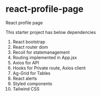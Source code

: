 # react-profile-page

React profile page

This starter project has below dependencies

1. React bootstrap
2. React router dom
3. Recoil for statemanagement
4. Routing implemented in App.jsx
5. Axios for API
6. Hooks for Private route, Axios client
7. Ag-Grid for Tables
8. React alerts
9. Styled components
10. Tailwind CSS
